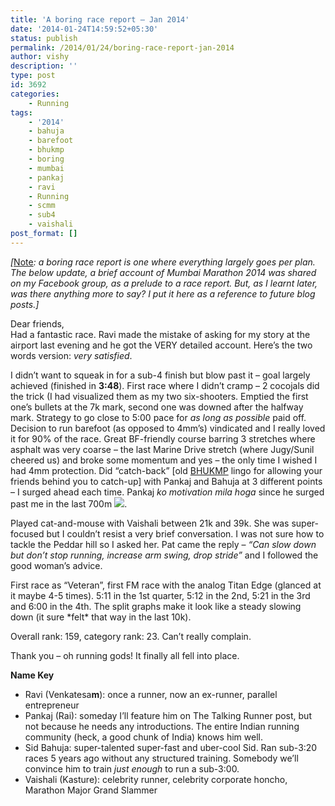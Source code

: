 ```yaml
---
title: 'A boring race report – Jan 2014'
date: '2014-01-24T14:59:52+05:30'
status: publish
permalink: /2014/01/24/boring-race-report-jan-2014
author: vishy
description: ''
type: post
id: 3692
categories: 
    - Running
tags:
    - '2014'
    - bahuja
    - barefoot
    - bhukmp
    - boring
    - mumbai
    - pankaj
    - ravi
    - Running
    - scmm
    - sub4
    - vaishali
post_format: []
---
```

*\[*<span style="text-decoration: underline;">Note</span>*: a boring race report is one where everything largely goes per plan. The below update, a brief account of Mumbai Marathon 2014 was shared on my Facebook group, as a prelude to a race report. But, as I learnt later, was there anything more to say? I put it here as a reference to future blog posts.\]*

Dear friends,  
Had a fantastic race. Ravi made the mistake of asking for my story at the airport last evening and he got the VERY detailed account. Here’s the two words version: *very satisfied*.

I didn’t want to squeak in for a sub-4 finish but blow past it – goal largely achieved (finished in **3:48**). First race where I didn’t cramp – 2 cocojals did the trick (I had visualized them as my two six-shooters. Emptied the first one’s bullets at the 7k mark, second one was downed after the halfway mark. Strategy to go close to 5:00 pace for *as long as possible* paid off. Decision to run barefoot (as opposed to 4mm’s) vindicated and I really loved it for 90% of the race. Great BF-friendly course barring 3 stretches where asphalt was very coarse – the last Marine Drive stretch (where Jugy/Sunil cheered us) and broke some momentum and yes – the only time I wished I had 4mm protection. Did “catch-back” \[old [BHUKMP](http://www.ulaar.com/2014/02/24/the-cult-of-bhukmp/) lingo for allowing your friends behind you to catch-up\] with Pankaj and Bahuja at 3 different points – I surged ahead each time. Pankaj *ko motivation mila hoga* since he surged past me in the last 700m <span class="_47e3 _5mfr" title="smile emoticon">![](https://static.xx.fbcdn.net/images/emoji.php/v9/f4c/1/16/1f642.png).</span>

Played cat-and-mouse with Vaishali between 21k and 39k. She was super-focused but I couldn’t resist a very brief conversation. I was not sure how to tackle the Peddar hill so I asked her. Pat came the reply – *“Can slow down but don’t stop running, increase arm swing, drop stride”* and I followed the good woman’s advice.

First race as “Veteran”, first FM race with the analog Titan Edge (glanced at it maybe 4-5 times). 5:11 in the 1st quarter, 5:12 in the 2nd, 5:21 in the 3rd and 6:00 in the 4th. The split graphs make it look like a steady slowing down (it sure \*felt\* that way in the last 10k).

Overall rank: 159, category rank: 23. Can’t really complain.

Thank you – oh running gods! It finally all fell into place.

**Name Key**

- Ravi (Venkatesa**m**): once a runner, now an ex-runner, parallel entrepreneur
- Pankaj (Rai): someday I’ll feature him on The Talking Runner post, but not because he needs any introductions. The entire Indian running community (heck, a good chunk of India) knows him well.
- Sid Bahuja: super-talented super-fast and uber-cool Sid. Ran sub-3:20 races 5 years ago without any structured training. Somebody we’ll convince him to train *just enough* to run a sub-3:00.
- Vaishali (Kasture): celebrity runner, celebrity corporate honcho, Marathon Major Grand Slammer